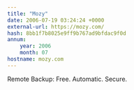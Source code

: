 ```yaml
---
title: "Mozy"
date: 2006-07-19 03:24:24 +0000
external-url: https://mozy.com/
hash: 8bb1f7b8025e9ff9b767ad9bfdac9f0d
annum:
    year: 2006
    month: 07
hostname: mozy.com
---
```


Remote Backup: Free. Automatic. Secure.
